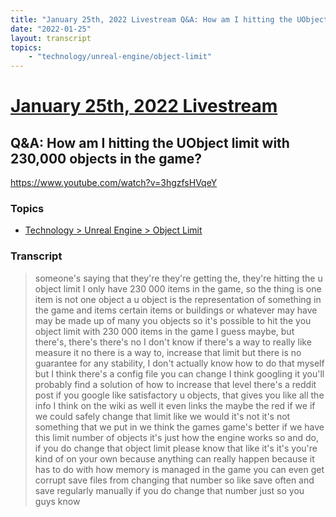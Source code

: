 ```yaml
---
title: "January 25th, 2022 Livestream Q&A: How am I hitting the UObject limit with 230,000 objects in the game?"
date: "2022-01-25"
layout: transcript
topics:
    - "technology/unreal-engine/object-limit"
---
```

# [January 25th, 2022 Livestream](../2022-01-25.md)
## Q&A: How am I hitting the UObject limit with 230,000 objects in the game?
https://www.youtube.com/watch?v=3hgzfsHVqeY

### Topics
* [Technology > Unreal Engine > Object Limit](../topics/technology/unreal-engine/object-limit.md)

### Transcript

> someone's saying that they're they're getting the, they're hitting the u object limit I only have 230 000 items in the game, so the thing is one item is not one object a u object is the representation of something in the game and items certain items or buildings or whatever may have may be made up of many you objects so it's possible to hit the you object limit with 230 000 items in the game I guess maybe, but there's, there's there's no I don't know if there's a way to really like measure it no there is a way to, increase that limit but there is no guarantee for any stability, I don't actually know how to do that myself but I think there's a config file you can change I think googling it you'll probably find a solution of how to increase that level there's a reddit post if you google like satisfactory u objects, that gives you like all the info I think on the wiki as well it even links the maybe the red if we if we could safely change that limit like we would it's not it's not something that we put in we think the games game's better if we have this limit number of objects it's just how the engine works so and do, if you do change that object limit please know that like it's it's you're kind of on your own because anything can really happen because it has to do with how memory is managed in the game you can even get corrupt save files from changing that number so like save often and save regularly manually if you do change that number just so you guys know
